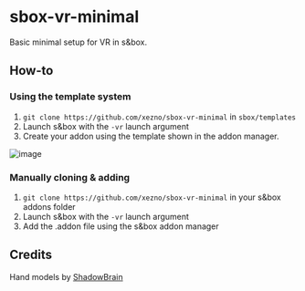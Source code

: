 # sbox-vr-minimal

Basic minimal setup for VR in s&box.

## How-to

### Using the template system

1. `git clone https://github.com/xezno/sbox-vr-minimal` in `sbox/templates`
2. Launch s&box with the `-vr` launch argument
3. Create your addon using the template shown in the addon manager.

![image](https://user-images.githubusercontent.com/12881812/176691322-d4868b32-c43f-4165-b4fc-4b3ad24d3033.png)

### Manually cloning & adding

1. `git clone https://github.com/xezno/sbox-vr-minimal` in your s&box addons folder
2. Launch s&box with the `-vr` launch argument
3. Add the .addon file using the s&box addon manager

## Credits

Hand models by [ShadowBrain](https://github.com/ShadowBrian)
